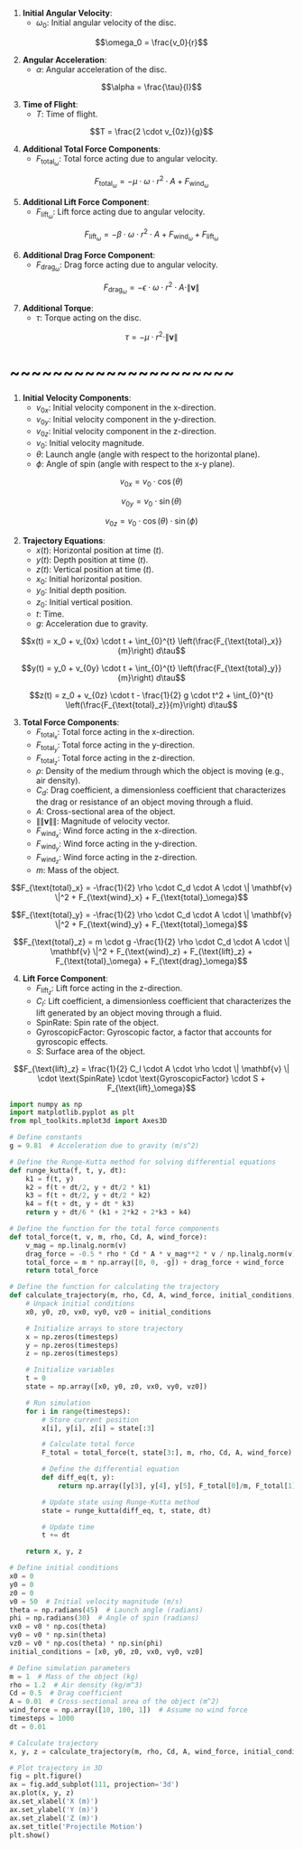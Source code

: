 1. **Initial Angular Velocity**:
   - $\omega_0$: Initial angular velocity of the disc.

```math
\omega_0 = \frac{v_0}{r}
```

2. **Angular Acceleration**:
   - $\alpha$: Angular acceleration of the disc.

```math
\alpha = \frac{\tau}{I}
```

3. **Time of Flight**:
   - $T$: Time of flight.

```math
T = \frac{2 \cdot v_{0z}}{g}
```

4. **Additional Total Force Components**:
   - $F_{\text{total}_\omega}$: Total force acting due to angular velocity.

```math
F_{\text{total}_\omega} = -\mu \cdot \omega \cdot r^2 \cdot A + F_{\text{wind}_\omega}
```

5. **Additional Lift Force Component**:
   - $F_{\text{lift}_\omega}$: Lift force acting due to angular velocity.

```math
F_{\text{lift}_\omega} = -\beta \cdot \omega \cdot r^2 \cdot A + F_{\text{wind}_\omega} + F_{\text{lift}_\omega}
```

6. **Additional Drag Force Component**:
   - $F_{\text{drag}_\omega}$: Drag force acting due to angular velocity.

```math
F_{\text{drag}_\omega} = -\epsilon \cdot \omega \cdot r^2 \cdot A \cdot \| \mathbf{v} \|
```

7. **Additional Torque**:
   - $\tau$: Torque acting on the disc.

```math
\tau = -\mu \cdot r^2 \cdot \| \mathbf{v} \|
```

# ~~~~~~~~~~~~~~~~~~~~~

1. **Initial Velocity Components**:
   - $v_{0x}$: Initial velocity component in the x-direction.
   - $v_{0y}$: Initial velocity component in the y-direction.
   - $v_{0z}$: Initial velocity component in the z-direction.
   - $v_0$: Initial velocity magnitude.
   - $\theta$: Launch angle (angle with respect to the horizontal plane).
   - $\phi$: Angle of spin (angle with respect to the x-y plane).

```math
v_{0x} = v_0 \cdot \cos(\theta)
```
```math
v_{0y} = v_0 \cdot \sin(\theta)
```
```math
v_{0z} = v_0 \cdot \cos(\theta) \cdot \sin(\phi)
```

2. **Trajectory Equations**:
   - $x(t)$: Horizontal position at time ($t$).
   - $y(t)$: Depth position at time ($t$).
   - $z(t)$: Vertical position at time ($t$).
   - $x_0$: Initial horizontal position.
   - $y_0$: Initial depth position.
   - $z_0$: Initial vertical position.
   - $t$: Time.
   - $g$: Acceleration due to gravity.

```math
x(t) = x_0 + v_{0x} \cdot t + \int_{0}^{t} \left(\frac{F_{\text{total}_x}}{m}\right) d\tau
```
```math
y(t) = y_0 + v_{0y} \cdot t + \int_{0}^{t} \left(\frac{F_{\text{total}_y}}{m}\right) d\tau
```
```math
z(t) = z_0 + v_{0z} \cdot t - \frac{1}{2} g \cdot t^2 + \int_{0}^{t} \left(\frac{F_{\text{total}_z}}{m}\right) d\tau
```

3. **Total Force Components**:
   - $F_{\text{total}_x}$: Total force acting in the x-direction.
   - $F_{\text{total}_y}$: Total force acting in the y-direction.
   - $F_{\text{total}_z}$: Total force acting in the z-direction.
   - $\rho$: Density of the medium through which the object is moving (e.g., air density).
   - $C_d$: Drag coefficient, a dimensionless coefficient that characterizes the drag or resistance of an object moving through a fluid.
   - $A$: Cross-sectional area of the object.
   - $\|\| \mathbf{v} \|\|$: Magnitude of velocity vector.
   - $F_{\text{wind}_x}$: Wind force acting in the x-direction.
   - $F_{\text{wind}_y}$: Wind force acting in the y-direction.
   - $F_{\text{wind}_z}$: Wind force acting in the z-direction.
   - $m$: Mass of the object.

```math
F_{\text{total}_x} = -\frac{1}{2} \rho \cdot C_d \cdot A \cdot \| \mathbf{v} \|^2 + F_{\text{wind}_x} + F_{\text{total}_\omega}
```
```math
F_{\text{total}_y} = -\frac{1}{2} \rho \cdot C_d \cdot A \cdot \| \mathbf{v} \|^2 + F_{\text{wind}_y} + F_{\text{total}_\omega}
```
```math
F_{\text{total}_z} = m \cdot g -\frac{1}{2} \rho \cdot C_d \cdot A \cdot \| \mathbf{v} \|^2 + F_{\text{wind}_z} + F_{\text{lift}_z} + F_{\text{total}_\omega} + F_{\text{drag}_\omega}
```

4. **Lift Force Component**:
   - $F_{\text{lift}_z}$: Lift force acting in the z-direction.
   - $C_l$: Lift coefficient, a dimensionless coefficient that characterizes the lift generated by an object moving through a fluid.
   - $\text{SpinRate}$: Spin rate of the object.
   - $\text{GyroscopicFactor}$: Gyroscopic factor, a factor that accounts for gyroscopic effects.
   - $S$: Surface area of the object.

```math
F_{\text{lift}_z} = \frac{1}{2} C_l \cdot A \cdot \rho \cdot \| \mathbf{v} \| \cdot \text{SpinRate} \cdot \text{GyroscopicFactor} \cdot S + F_{\text{lift}_\omega}
```

```python
import numpy as np
import matplotlib.pyplot as plt
from mpl_toolkits.mplot3d import Axes3D

# Define constants
g = 9.81  # Acceleration due to gravity (m/s^2)

# Define the Runge-Kutta method for solving differential equations
def runge_kutta(f, t, y, dt):
    k1 = f(t, y)
    k2 = f(t + dt/2, y + dt/2 * k1)
    k3 = f(t + dt/2, y + dt/2 * k2)
    k4 = f(t + dt, y + dt * k3)
    return y + dt/6 * (k1 + 2*k2 + 2*k3 + k4)

# Define the function for the total force components
def total_force(t, v, m, rho, Cd, A, wind_force):
    v_mag = np.linalg.norm(v)
    drag_force = -0.5 * rho * Cd * A * v_mag**2 * v / np.linalg.norm(v)
    total_force = m * np.array([0, 0, -g]) + drag_force + wind_force
    return total_force

# Define the function for calculating the trajectory
def calculate_trajectory(m, rho, Cd, A, wind_force, initial_conditions, timesteps, dt):
    # Unpack initial conditions
    x0, y0, z0, vx0, vy0, vz0 = initial_conditions

    # Initialize arrays to store trajectory
    x = np.zeros(timesteps)
    y = np.zeros(timesteps)
    z = np.zeros(timesteps)

    # Initialize variables
    t = 0
    state = np.array([x0, y0, z0, vx0, vy0, vz0])

    # Run simulation
    for i in range(timesteps):
        # Store current position
        x[i], y[i], z[i] = state[:3]

        # Calculate total force
        F_total = total_force(t, state[3:], m, rho, Cd, A, wind_force)

        # Define the differential equation
        def diff_eq(t, y):
            return np.array([y[3], y[4], y[5], F_total[0]/m, F_total[1]/m, F_total[2]/m])

        # Update state using Runge-Kutta method
        state = runge_kutta(diff_eq, t, state, dt)

        # Update time
        t += dt

    return x, y, z

# Define initial conditions
x0 = 0
y0 = 0
z0 = 0
v0 = 50  # Initial velocity magnitude (m/s)
theta = np.radians(45)  # Launch angle (radians)
phi = np.radians(30)  # Angle of spin (radians)
vx0 = v0 * np.cos(theta)
vy0 = v0 * np.sin(theta)
vz0 = v0 * np.cos(theta) * np.sin(phi)
initial_conditions = [x0, y0, z0, vx0, vy0, vz0]

# Define simulation parameters
m = 1  # Mass of the object (kg)
rho = 1.2  # Air density (kg/m^3)
Cd = 0.5  # Drag coefficient
A = 0.01  # Cross-sectional area of the object (m^2)
wind_force = np.array([10, 100, 1])  # Assume no wind force
timesteps = 1000
dt = 0.01

# Calculate trajectory
x, y, z = calculate_trajectory(m, rho, Cd, A, wind_force, initial_conditions, timesteps, dt)

# Plot trajectory in 3D
fig = plt.figure()
ax = fig.add_subplot(111, projection='3d')
ax.plot(x, y, z)
ax.set_xlabel('X (m)')
ax.set_ylabel('Y (m)')
ax.set_zlabel('Z (m)')
ax.set_title('Projectile Motion')
plt.show()
```
